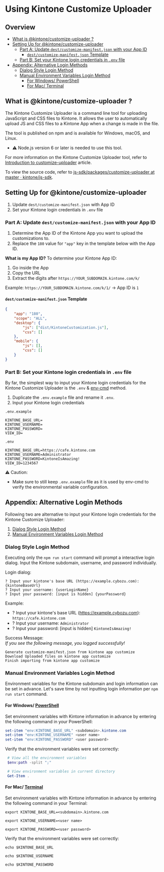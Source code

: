 # Using Kintone Customize Uploader

## Overview <!-- omit in toc -->
* [What is @kintone/customize-uploader ?](#what-is-kintonecustomize-uploader-)
* [Setting Up for @kintone/customize-uploader](#setting-up-for-kintonecustomize-uploader)
  * [Part A: Update `dest/customize-manifest.json` with your App ID](#part-a-update-destcustomize-manifestjson-with-your-app-id)
    * [`dest/customize-manifest.json` Template](#destcustomize-manifestjson-template)
  * [Part B: Set your Kintone login credentials in `.env` file](#part-b-set-your-kintone-login-credentials-in-env-file)
* [Appendix: Alternative Login Methods](#appendix-alternative-login-methods)
  * [Dialog Style Login Method](#dialog-style-login-method)
  * [Manual Environment Variables Login Method](#manual-environment-variables-login-method)
    * [For Windows/ PowerShell](#for-windows-powershell)
    * [For Mac/ Terminal](#for-mac-terminal)

## What is @kintone/customize-uploader ?

The Kintone Customize Uploader is a command line tool for uploading JavaScript and CSS files to Kintone. It allows the user to automatically upload JS and CSS files to a Kintone App when a change is made in the file.

The tool is published on npm and is available for Windows, macOS, and Linux.
  * ⚠️ Node.js version 6 or later is needed to use this tool.

For more information on the Kintone Customize Uploader tool, refer to [Introduction to customize-uploader](https://developer.kintone.io/hc/en-us/articles/360017405154) article.

To view the source code, refer to [js-sdk/packages/customize-uploader at master · kintone/js-sdk](https://github.com/kintone/js-sdk/tree/master/packages/customize-uploader).

## Setting Up for @kintone/customize-uploader
1. Update `dest/customize-manifest.json` with App ID
2. Set your Kintone login credentials in `.env` file

### Part A: Update `dest/customize-manifest.json` with your App ID
1. Determine the App ID of the Kintone App you want to upload the customizations to.
2. Replace the `180` value for `"app"` key in the template below with the App ID.

**What is my App ID?**
To determine your Kintone App ID:
   1. Go inside the App
   2. Copy the URL
   3. Extract the digits after `https://YOUR_SUBDOMAIN.kintone.com/k/`

Example: `https://YOUR_SUBDOMAIN.kintone.com/k/1/` -> App ID is `1`

#### `dest/customize-manifest.json` Template

```json
{
    "app": "180",
    "scope": "ALL",
    "desktop": {
        "js": ["dist/KintoneCustomization.js"],
        "css": []
    },
    "mobile": {
        "js": [],
        "css": []
    }
}
```

### Part B: Set your Kintone login credentials in `.env` file

By far, the simplest way to input your Kintone login credentials for the Kintone Customize Uploader is the `.env` & [env-cmd](https://www.npmjs.com/package/env-cmd) method.

1. Duplicate the `.env.example` file and rename it `.env`.
2. Input your Kintone login credentials

`.env.example`

```.env
KINTONE_BASE_URL=
KINTONE_USERNAME=
KINTONE_PASSWORD=
VIEW_ID=
```

`.env`

```.env
KINTONE_BASE_URL=https://cafe.kintone.com
KINTONE_USERNAME=Administrator
KINTONE_PASSWORD=KintoneIsAmazing!
VIEW_ID=1234567
```

⚠️ Caution:
  * Make sure to still keep `.env.example` file as it is used by env-cmd to verify the environmental variable configuration.

## Appendix: Alternative Login Methods

Following two are alternative to input your Kintone login credentials for the Kintone Customize Uploader:
1. [Dialog Style Login Method](#dialog-style-login-method)
2. [Manual Environment Variables Login Method](#manual-environment-variables-login-method)

### Dialog Style Login Method
Executing only the `npm run start` command will prompt a interactive login dialog. Input the Kintone subdomain, username, and password individually.

Login dialog:  

```text
? Input your kintone's base URL (https://example.cybozu.com): {kintoneBaseUrl}
? Input your username: {userLoginName}
? Input your password: [input is hidden] {yourPassword}
```

Example:  
  * ? Input your kintone's base URL (<https://example.cybozu.com>): `https://cafe.kintone.com`
  * ? Input your username: `Administrator`
  * ? Input your password: [input is hidden] `KintoneIsAmazing!`

Success Message:  
*If you see the following message, you logged successfully!*

```text
Generate customize-manifest.json from kintone app customize
Download Uploaded files on kintone app customize
Finish importing from kintone app customize
```

### Manual Environment Variables Login Method
Environment variables for the Kintone subdomain and login information can be set in advance. Let's save time by not inputting login information per `npm run start` command.  

#### For Windows/ [PowerShell](https://docs.microsoft.com/en-us/powershell/scripting/overview)

Set environment variables with Kintone information in advance by entering the following command in your PowerShell:

  ```PowerShell
  set-item "env:KINTONE_BASE_URL" <subdomain>.kintone.com
  set-item "env:KINTONE_USERNAME" <user name>
  set-item "env:KINTONE_PASSWORD" <user password>
  ```

Verify that the environment variables were set correctly:

  ```PowerShell
   # View all the environment variables
   $env:path -split ";"

   # View environment variables in current directory
   Get-Item .
  ```

#### For Mac/ [Terminal](https://support.apple.com/guide/terminal/welcome/mac)

Set environment variables with Kintone information in advance by entering the following command in your Terminal:

  ```shell
  export KINTONE_BASE_URL=<subdomain>.kintone.com

  export KINTONE_USERNAME=<user name>

  export KINTONE_PASSWORD=<user password>
  ```

Verify that the environment variables were set correctly:

  ```shell
  echo $KINTONE_BASE_URL

  echo $KINTONE_USERNAME

  echo $KINTONE_PASSWORD
  ```
